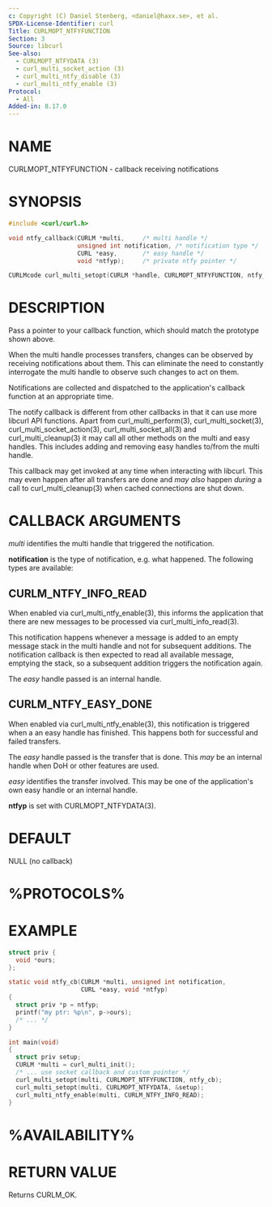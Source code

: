 ```yaml
---
c: Copyright (C) Daniel Stenberg, <daniel@haxx.se>, et al.
SPDX-License-Identifier: curl
Title: CURLMOPT_NTFYFUNCTION
Section: 3
Source: libcurl
See-also:
  - CURLMOPT_NTFYDATA (3)
  - curl_multi_socket_action (3)
  - curl_multi_ntfy_disable (3)
  - curl_multi_ntfy_enable (3)
Protocol:
  - All
Added-in: 8.17.0
---
```


# NAME

CURLMOPT_NTFYFUNCTION - callback receiving notifications

# SYNOPSIS

~~~c
#include <curl/curl.h>

void ntfy_callback(CURLM *multi,     /* multi handle */
                   unsigned int notification, /* notification type */
                   CURL *easy,       /* easy handle */
                   void *ntfyp);     /* private ntfy pointer */

CURLMcode curl_multi_setopt(CURLM *handle, CURLMOPT_NTFYFUNCTION, ntfy_callback);
~~~

# DESCRIPTION

Pass a pointer to your callback function, which should match the prototype
shown above.

When the multi handle processes transfers, changes can be observed
by receiving notifications about them. This can eliminate the need to
constantly interrogate the multi handle to observe such changes to
act on them.

Notifications are collected and dispatched to the application's callback
function at an appropriate time.

The notify callback is different from other callbacks in that it
can use more libcurl API functions. Apart from curl_multi_perform(3),
curl_multi_socket(3), curl_multi_socket_action(3), curl_multi_socket_all(3)
and curl_multi_cleanup(3) it may call all other methods on the
multi and easy handles. This includes adding and removing easy
handles to/from the multi handle.

This callback may get invoked at any time when interacting with libcurl.
This may even happen after all transfers are done and *may also*
happen *during* a call to curl_multi_cleanup(3) when cached connections
are shut down.

# CALLBACK ARGUMENTS

*multi* identifies the multi handle that triggered the notification.

**notification** is the type of notification, e.g. what happened. The
following types are available:

## CURLM_NTFY_INFO_READ

When enabled via curl_multi_ntfy_enable(3), this informs the application
that there are new messages to be processed via curl_multi_info_read(3).

This notification happens whenever a message is added to an empty
message stack in the multi handle and not for subsequent additions. The
notification callback is then expected to read all available message,
emptying the stack, so a subsequent addition triggers the notification
again.

The *easy* handle passed is an internal handle.

## CURLM_NTFY_EASY_DONE

When enabled via curl_multi_ntfy_enable(3), this notification is triggered
when a an easy handle has finished. This happens both for
successful and failed transfers.

The *easy* handle passed is the transfer that is done. This *may* be
an internal handle when DoH or other features are used.

*easy* identifies the transfer involved. This may be one of the
application's own easy handle or an internal handle.

**ntfyp** is set with CURLMOPT_NTFYDATA(3).

# DEFAULT

NULL (no callback)

# %PROTOCOLS%

# EXAMPLE

~~~c
struct priv {
  void *ours;
};

static void ntfy_cb(CURLM *multi, unsigned int notification,
                    CURL *easy, void *ntfyp)
{
  struct priv *p = ntfyp;
  printf("my ptr: %p\n", p->ours);
  /* ... */
}

int main(void)
{
  struct priv setup;
  CURLM *multi = curl_multi_init();
  /* ... use socket callback and custom pointer */
  curl_multi_setopt(multi, CURLMOPT_NTFYFUNCTION, ntfy_cb);
  curl_multi_setopt(multi, CURLMOPT_NTFYDATA, &setup);
  curl_multi_ntfy_enable(multi, CURLM_NTFY_INFO_READ);
}
~~~

# %AVAILABILITY%

# RETURN VALUE

Returns CURLM_OK.

